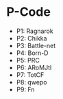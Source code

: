 # P-Code
- P1: Ragnarok
- P2: Chikka
- P3: Battle-net
- P4: Born-D
- P5: PRC
- P6: ARoMJtI
- P7: TotCF
- P8: qwepo
- P9: Fn
